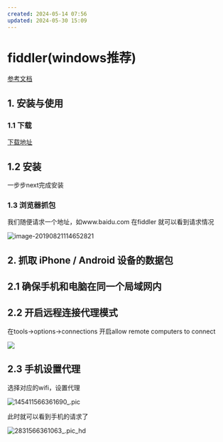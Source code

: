 ```yaml
---
created: 2024-05-14 07:56
updated: 2024-05-30 15:09
---
```

# fiddler(windows推荐)

[参考文档](<http://www.hangge.com/blog/cache/detail_1697.html#>)

## 1. 安装与使用

### 1.1 下载

[下载地址](<https://www.telerik.com/download/fiddler>)

## 1.2 安装

一步步next完成安装

### 1.3 浏览器抓包

我们随便请求一个地址，如www.baidu.com 在fiddler 就可以看到请求情况

![image-20190821114652821](https://cdn.jsdelivr.net/gh/MrJackC/PicGoImages/other/202404231151910.png)

## 2. 抓取 iPhone / Android 设备的数据包 

## 2.1 确保手机和电脑在同一个局域网内

## 2.2 开启远程连接代理模式

在tools->options->connections 开启allow remote computers to connect

![](https://cdn.jsdelivr.net/gh/MrJackC/PicGoImages/other/202404231151964.png)

## 2.3  手机设置代理

选择对应的wifi，设置代理

![145411566361690_.pic](https://cdn.jsdelivr.net/gh/MrJackC/PicGoImages/other/202404231151007.jpg)

此时就可以看到手机的请求了

![2831566361063_.pic_hd](https://cdn.jsdelivr.net/gh/MrJackC/PicGoImages/other/202404231151026.jpg)
